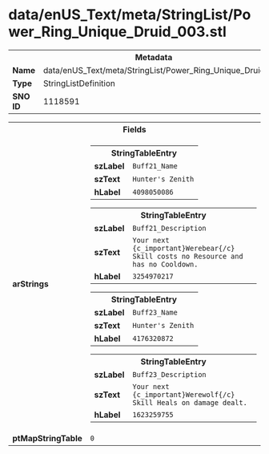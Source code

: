 <h1>data/enUS_Text/meta/StringList/Power_Ring_Unique_Druid_003.stl</h1><table><tr><th colspan="100%">Metadata</th></tr><tr><td><b>Name</b></td><td>data/enUS_Text/meta/StringList/Power_Ring_Unique_Druid_003.stl</td></tr><tr><td><b>Type</b></td><td>StringListDefinition</td></tr><tr><td><b>SNO ID</b></td><td>1118591</td></tr></table>

<table><tr><th colspan="100%">Fields</th></tr><tr><td><b>arStrings</b></td><td><table><tr><th colspan="100%">StringTableEntry</th></tr><tr><td><b>szLabel</b></td><td><code>Buff21_Name</code></td></tr><tr><td><b>szText</b></td><td><code>Hunter's Zenith</code></td></tr><tr><td><b>hLabel</b></td><td><code>4098050086</code></td></tr></table>


<table><tr><th colspan="100%">StringTableEntry</th></tr><tr><td><b>szLabel</b></td><td><code>Buff21_Description</code></td></tr><tr><td><b>szText</b></td><td><code>Your next {c_important}Werebear{/c} Skill costs no Resource and has no Cooldown.</code></td></tr><tr><td><b>hLabel</b></td><td><code>3254970217</code></td></tr></table>


<table><tr><th colspan="100%">StringTableEntry</th></tr><tr><td><b>szLabel</b></td><td><code>Buff23_Name</code></td></tr><tr><td><b>szText</b></td><td><code>Hunter's Zenith</code></td></tr><tr><td><b>hLabel</b></td><td><code>4176320872</code></td></tr></table>


<table><tr><th colspan="100%">StringTableEntry</th></tr><tr><td><b>szLabel</b></td><td><code>Buff23_Description</code></td></tr><tr><td><b>szText</b></td><td><code>Your next {c_important}Werewolf{/c} Skill Heals on damage dealt.</code></td></tr><tr><td><b>hLabel</b></td><td><code>1623259755</code></td></tr></table>


</td></tr><tr><td><b>ptMapStringTable</b></td><td><code>0</code></td></tr></table>

